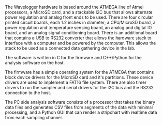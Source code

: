 The Wavelogger hardware is based around the ATMEGA line of Atmel processors, a MicroSD card, and a stackable I2C bus that allows alternate power regulation and analog front ends to be used.  There are four circular printed circuit boards, each 1.2 inches in diameter; a CPU/MicroSD board, a power regulation and temperature sensing board, an analog and digital IO board, and an analog signal conditioning board.  There is an additional board that contains a USB to RS232 converter that allows the hardware stack to interface with a computer and be powered by the computer.  This allows the stack to be used as a connected data gathering device in the lab.

The software is written in C for the firmware and C++/Python for the analysis software on the host.

The firmware has a simple operating system for the ATMEGA that contains block device drivers for the MicroSD card and it's partitions.  These device drivers are used to implement a FAT16 file system.  There are also timer drivers to run the sampler and serial drivers for the I2C bus and the RS232 connection to the host.

The PC side analysis software consists of a processor that takes the binary data files and generates CSV files from segments of the data with minimal processing, and a Python GUI that can render a stripchart with realtime data from each sampling channel.